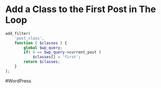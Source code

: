 # Add a Class to the First Post in The Loop

```php
add_filter(
    'post_class', 
    function ( $classes ) {
        global $wp_query;
        if( 0 == $wp_query->current_post )
            $classes[] = 'first';
        return $classes;
    }
);
```

#WordPress 
